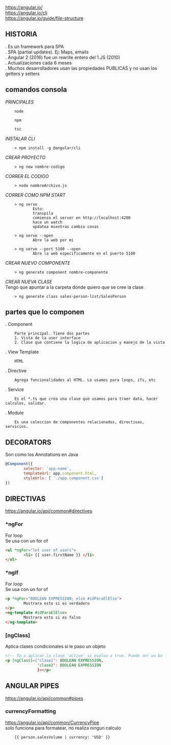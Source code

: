 https://angular.io/  
https://angular.io/cli  
https://angular.io/guide/file-structure  

## HISTORIA

. Es un framework para SPA  
. SPA (partial updates). Ej: Maps, emails  
. Angular 2 (2016) fue un rewrite entero del 1.JS (2010)  
. Actualizaciones cada 6 meses  
. Muchos desarrolladores usan las propiedades PUBLICAS y no usan los getters y setters 


## comandos consola

_PRINCIPALES_  

        node  

        npm  

        tsc  

_INSTALAR CLI_

        > npm install -g @angular/cli

_CREAR PROYECTO_  

        > ng new nombre-codigo

_CORRER EL CODIGO_  

        > node nombreArchivo.js

_CORRER COMO NPM START_  

        > ng serve
                Esto:
                transpila
                comienza el server en http://localhost:4200
                hace un watch
                updatea mientras cambio cosas

        > ng serve --open
                Abre la web por mi

        > ng serve --port 5100 --open
                Abre la web especificamente en el puerto 5100

_CREAR NUEVO COMPONENTE_

        > ng generate component nombre-componente

_CREAR NUEVA CLASE_  
Tengo que apuntar a la carpeta donde quiero que se cree la clase

        > ng generate class sales-person-list/SalesPerson
                


## partes que lo componen

. Component  

        Parte principal. Tiene dos partes  
        1. Vista de la user interface  
        2. Clase que contiene la logica de aplicacion y manejo de la vista  

. View Template

        HTML

. Directive

        Agrega funcionalidades al HTML. Lo usamos para loops, ifs, etc

. Service

        Es el *.ts que crea una clase que usamos para traer data, hacer calculos, validar. 

. Module

        Es una coleccion de componentes relacionados, directivas, servicios.


##        DECORATORS
Son como los Annotations en Java

``` js
@Component({
        selector: 'app-name',
        templateUrl: app.component.html,
        styleUrls: [ './app.component.css']
})
```

##      DIRECTIVAS
https://angular.io/api/common#directives

### *ngFor

For loop  
Se usa con un for of  

``` html
<ul *ngFor="let user of users">
        <li> {{ user.firstName }} </li>
</ul>
```

### *ngIf

For loop  
Se usa con un for of  

``` html
<p *ngFor="BOOLEAN EXPRESSION; else #idParaElElse">
        Mostrara esto si es verdadero
</p>
<ng-template #idParaElElse>
        Mostrara esto si es falso
</ng-template>
```

### [ngClass]  
Aplica clases condicionales si le paso un objeto  
``` html
<!-- Va a aplicar la clase 'active' si evalua a true. Puede ser un bo -->
<p [ngClass]={'clase1': BOOLEAN EXPRESSION,
              'clase2': BOOLEAN EXPRESSION
              }></p>
```


##      ANGULAR PIPES
https://angular.io/api/common#pipes

### currencyFormatting
https://angular.io/api/common/CurrencyPipe  
solo funciona para formatear, no realiza ningun calculo

        {{ person.salesVolume | currency: 'USD' }}

